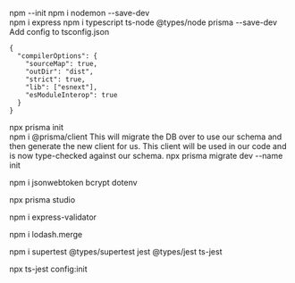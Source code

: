 npm --init
npm i nodemon --save-dev  
npm i express
npm i typescript ts-node @types/node prisma --save-dev 
Add config to tsconfig.json
```
{
  "compilerOptions": {
    "sourceMap": true,
    "outDir": "dist",
    "strict": true,
    "lib": ["esnext"],
    "esModuleInterop": true
  }
}
```
npx prisma init   
npm i @prisma/client
This will migrate the DB over to use our schema and then generate the new client for us. This client will be used in our code and is now type-checked against our schema.
npx prisma migrate dev --name init

npm i jsonwebtoken bcrypt dotenv

npx prisma studio

npm i express-validator

npm i lodash.merge

npm i supertest @types/supertest jest @types/jest ts-jest

npx ts-jest config:init